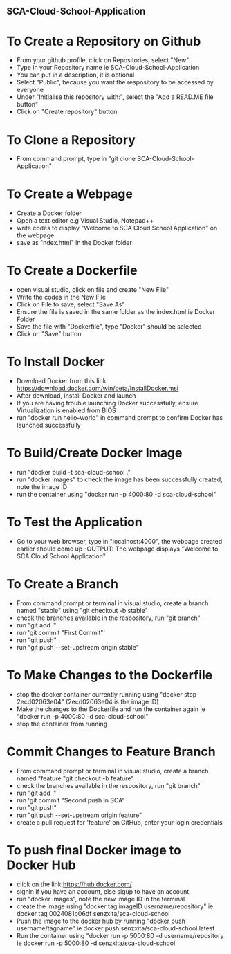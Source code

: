 ## SCA-Cloud-School-Application

# To Create a Repository on Github
- From your github profile, click on Repositories, select "New"
- Type in your Repository name ie SCA-Cloud-School-Application
- You can put in a description, it is optional 
- Select "Public", because you want the respository to be accessed by everyone
- Under "Initialise this repository with:", select the "Add a READ.ME file button"
- Click on "Create repository" button

# To Clone a Repository
- From command prompt, type in "git clone SCA-Cloud-School-Application"

# To Create a Webpage
- Create a Docker folder
- Open a text editor e.g Visual Studio, Notepad++
- write codes to display "Welcome to SCA Cloud School Application" on the webpage
- save as "ndex.html" in the Docker folder

# To Create a Dockerfile
- open visual studio, click on file and create "New File"
- Write the codes in the New File
- Click on File to save, select "Save As"
- Ensure the file is saved in the same folder as the index.html ie Docker Folder
- Save the file with "Dockerfile", type "Docker" should be selected
- Click on "Save" button

# To Install Docker
- Download Docker from this link https://download.docker.com/win/beta/InstallDocker.msi
- After download, install Docker and launch
- If you are having trouble launching Docker successfully, ensure Virtualization is enabled from BIOS
- run "docker run hello-world" in command prompt to confirm Docker has launched successfully

# To Build/Create Docker Image
- run "docker build -t sca-cloud-school ."
- run "docker images" to check the image has been successfully created, note the image ID
- run the container using "docker run -p 4000:80 -d sca-cloud-school"


# To Test the Application
- Go to your web browser, type in "localhost:4000", the webpage created earlier should come up
-OUTPUT: The webpage displays "Welcome to SCA Cloud School Application"

# To Create a Branch
- From command prompt or terminal in visual studio, create a branch named "stable" using "git checkout -b stable"
- check the branches available in the respository, run "git branch"
- run "git add ."
- run 'git commit "First Commit"'
- run "git push"
- run "git push --set-upstream origin stable"

# To Make Changes to the Dockerfile
- stop the docker container currently running using "docker stop 2ecd02063e04" (2ecd02063e04 is the image ID)
- Make the changes to the Dockerfile and run the container again ie "docker run -p 4000:80 -d sca-cloud-school"
- stop the container from running
 
# Commit Changes to Feature Branch
- From command prompt or terminal in visual studio, create a branch named "feature "git checkout -b feature"
- check the branches available in the respository, run "git branch"
- run "git add ."
- run 'git commit "Second push in SCA"
- run "git push"
- run "git push --set-upstream origin feature"
- create a pull request for 'feature' on GitHub, enter your login credentials

# To push final Docker image to Docker Hub
- click on the link https://hub.docker.com/
- signin if you have an account, else sigup to have an account
- run "docker images", note the new image ID in the terminal
- create the image using "docker tag imageID username/repository" ie docker tag 0024081b06df senzxita/sca-cloud-school
- Push the image to the docker hub by running "docker push  username/tagname" ie docker push senzxita/sca-cloud-school:latest
- Run the container using "docker run -p 5000:80 -d username/repository ie docker run -p 5000:80 -d senzxita/sca-cloud-school
 





